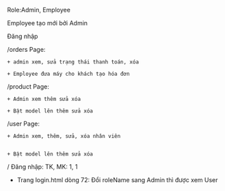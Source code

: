 Role:Admin, Employee


Employee tạo mới bởi Admin


Đăng nhập


/orders Page:

    + admin xem, sửa trạng thái thanh toán, xóa

    + Employee đưa máy cho khách tạo hóa đơn


/product Page:

    + Admin xem thêm sửa xóa

    + Bật model lên thêm sửa xóa


/user Page:

    + Admin xem, thêm, sửa, xóa nhân viên


    + Bật model lên thêm sửa xóa

/ Đăng nhập: TK, MK: 1, 1

+ Trang login.html dòng 72: Đổi roleName sang Admin thì được xem User